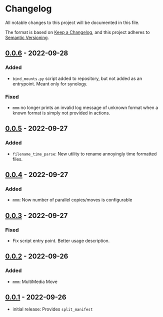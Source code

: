 # Changelog

All notable changes to this project will be documented in this file.

The format is based on [Keep a Changelog],
and this project adheres to [Semantic Versioning].

## [0.0.6] - 2022-09-28

### Added

- `bind_mounts.py` script added to repository, but not added as an entrypoint.
  Meant only for synology.

### Fixed

- `mmm` no longer prints an invalid log message of unknown format when a known
  format is simply not provided in actions.

## [0.0.5] - 2022-09-27

### Added

- `filename_time_parse`: New utility to rename annoyingly time formatted files.

## [0.0.4] - 2022-09-27

### Added

- `mmm`: Now number of parallel copies/moves is configurable

## [0.0.3] - 2022-09-27

### Fixed

- Fix script entry point. Better usage description.

## [0.0.2] - 2022-09-26

### Added

- `mmm`: MultiMedia Move

## [0.0.1] - 2022-09-26

- initial release: Provides `split_manifest`

<!-- Links -->
[keep a changelog]: https://keepachangelog.com/en/1.0.0/
[semantic versioning]: https://semver.org/spec/v2.0.0.html

<!-- Versions -->
[0.0.6]: https://github.com/sandipb/everyday-scripts/compare/v0.0.5..v0.0.6
[0.0.5]: https://github.com/sandipb/everyday-scripts/compare/v0.0.4..v0.0.5
[0.0.4]: https://github.com/sandipb/everyday-scripts/compare/v0.0.3..v0.0.4
[0.0.3]: https://github.com/sandipb/everyday-scripts/compare/v0.0.2..v0.0.3
[0.0.2]: https://github.com/sandipb/everyday-scripts/compare/v0.0.1..v0.0.2
[0.0.1]: https://github.com/sandipb/everyday-scripts/releases/tag/v0.0.1
